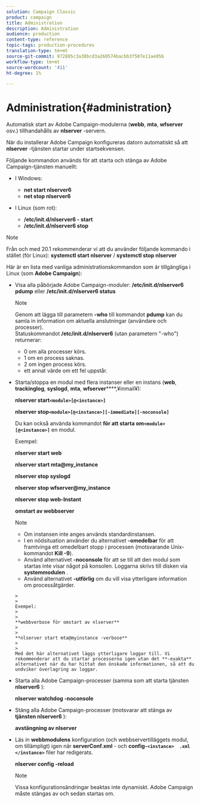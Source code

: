 ```yaml
---
solution: Campaign Classic
product: campaign
title: Administration
description: Administration
audience: production
content-type: reference
topic-tags: production-procedures
translation-type: tm+mt
source-git-commit: 972885c3a38bcd3a260574bacbb3f507e11ae05b
workflow-type: tm+mt
source-wordcount: '411'
ht-degree: 1%

---
```



# Administration{#administration}

Automatisk start av Adobe Campaign-modulerna (**webb**, **mta**, **wfserver** osv.) tillhandahålls av **nlserver** -servern.

När du installerar Adobe Campaign konfigureras datorn automatiskt så att **nlserver** -tjänsten startar under startsekvensen.

Följande kommandon används för att starta och stänga av Adobe Campaign-tjänsten manuellt:

* I Windows:

   * **net start nlserver6**
   * **net stop nlserver6**

* I Linux (som rot):

   * **/etc/init.d/nlserver6 - start**
   * **/etc/init.d/nlserver6 stop**

>[!NOTE]
>
>Från och med 20.1 rekommenderar vi att du använder följande kommando i stället (för Linux): **systemctl start nlserver** / **systemctl stop nlserver**

Här är en lista med vanliga administrationskommandon som är tillgängliga i Linux (som **Adobe Campaign**):

* Visa alla påbörjade Adobe Campaign-moduler: **/etc/init.d/nlserver6 pdump** eller **/etc/init.d/nlserver6 status**

   >[!NOTE]
   >
   >Genom att lägga till parametern **-who** till kommandot **pdump** kan du samla in information om aktuella anslutningar (användare och processer).\
   >Statuskommandot **/etc/init.d/nlserver6** (utan parametern &quot;-who&quot;) returnerar:
   >
   >    * 0 om alla processer körs.
   >    * 1 om en process saknas.
   >    * 2 om ingen process körs.
   >    * ett annat värde om ett fel uppstår.


* Starta/stoppa en modul med flera instanser eller en instans (**web**, **trackinglog**, **syslogd**, **mta**, **wfserver******,¥inmail¥):

   **nlserver start`<module>[@<instance>]`**

   **nlserver stop`<module>[@<instance>][-immediate][-noconsole]`**

   Du kan också använda kommandot **för att starta om`<module>[@<instance>]`** en modul.

   Exempel:

   **nlserver start web**

   **nlserver start mta@my_instance**

   **nlserver stop syslogd**

   **nlserver stop wfserver@my_instance**

   **nlserver stop web-Instant**

   **omstart av webbserver**

   >[!NOTE]
   > 
   >    * Om instansen inte anges används standardinstansen.
   >    * I en nödsituation använder du alternativet **-omedelbar** för att framtvinga ett omedelbart stopp i processen (motsvarande Unix-kommandot **Kill -9**).
   >    * Använd alternativet **-noconsole** för att se till att den modul som startas inte visar något på konsolen. Loggarna skrivs till disken via **systemmodulen** .
   >    * Använd alternativet **-utförlig** om du vill visa ytterligare information om processåtgärder.

      >    
      >      
      Exempel:
      >    
      >      
      **webbverbose för omstart av nlserver**
      >    
      >      
      **nlserver start mta@myinstance -verbose**
      >    
      >      
      Med det här alternativet läggs ytterligare loggar till. Vi rekommenderar att du startar processerna igen utan det **-exakta** alternativet när du har hittat den önskade informationen, så att du undviker överlagring av loggar.


* Starta alla Adobe Campaign-processer (samma som att starta tjänsten **nlserver6** ):

   **nlserver watchdog -noconsole**

* Stäng alla Adobe Campaign-processer (motsvarar att stänga av **tjänsten nlserver6** ):

   **avstängning av nlserver**

* Läs in **webbmodulens** konfiguration (och webbservertilläggets modul, om tillämpligt) igen när **serverConf.xml** - och **config-`<instance>  .xml </instance>`** filer har redigerats.

   **nlserver config -reload**

   >[!NOTE]
   >
   >Vissa konfigurationsändringar beaktas inte dynamiskt. Adobe Campaign måste stängas av och sedan startas om.

